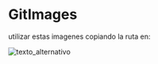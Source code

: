 # GitImages

utilizar estas imagenes copiando la ruta en:

![texto_alternativo](ubicacion_de_la_imagen)
